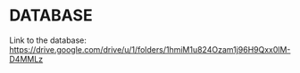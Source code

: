 # DATABASE
Link to the database: https://drive.google.com/drive/u/1/folders/1hmiM1u824Ozam1j96H9Qxx0lM-D4MMLz
